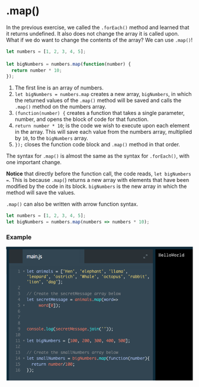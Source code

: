 # .map()

In the previous exercise, we called the `.forEach()` method and learned that it returns undefined. It also does not change the array it is called upon. What if we do want to change the contents of the array? We can use `.map()`!

```js
let numbers = [1, 2, 3, 4, 5]; 

let bigNumbers = numbers.map(function(number) {
  return number * 10;
});
```
1. The first line is an array of numbers.
2. `let bigNumbers = numbers.map` creates a new array, `bigNumbers`, in which the returned values of the `.map()` method will be saved and calls the `.map()` method on the numbers array.
3. `(function(number) {` creates a function that takes a single parameter, number, and opens the block of code for that function.
4. `return number * 10`; is the code we wish to execute upon each element in the array. This will save each value from the numbers array, multiplied by `10`, to the `bigNumbers` array.
5. `});` closes the function code block and `.map()` method in that order.

The syntax for `.map()` is almost the same as the syntax for `.forEach()`, with one important change. 

**Notice** that directly before the function call, the code reads, `let bigNumbers =`. This is because `.map(`) returns a new array with elements that have been modified by the code in its block. `bigNumbers` is the new array in which the method will save the values.

`.map()` can also be written with arrow function syntax.

```js
let numbers = [1, 2, 3, 4, 5]; 
let bigNumbers = numbers.map(numbers => numbers * 10);
```

### Example

![map-method](../map-method.png)
